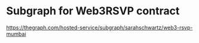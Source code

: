 # Subgraph for Web3RSVP contract

https://thegraph.com/hosted-service/subgraph/sarahschwartz/web3-rsvp-mumbai

